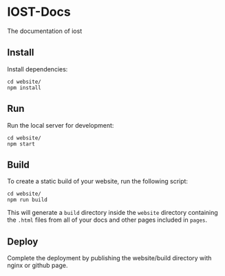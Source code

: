 # IOST-Docs

The documentation of iost

## Install
Install dependencies:
```
cd website/
npm install
```

## Run
Run the local server for development:
```
cd website/
npm start
```

## Build
To create a static build of your website, run the following script:
```
cd website/
npm run build
```
This will generate a `build` directory inside the `website` directory containing the `.html` files from all of your docs and other pages included in `pages`.

## Deploy
Complete the deployment by publishing the website/build directory with nginx or github page.
